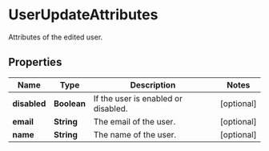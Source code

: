 

# UserUpdateAttributes

Attributes of the edited user.
## Properties

Name | Type | Description | Notes
------------ | ------------- | ------------- | -------------
**disabled** | **Boolean** | If the user is enabled or disabled. |  [optional]
**email** | **String** | The email of the user. |  [optional]
**name** | **String** | The name of the user. |  [optional]



